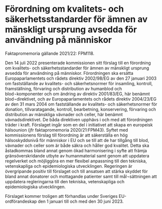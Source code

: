 # Förordning om kvalitets- och säkerhetsstandarder för ämnen av mänskligt ursprung avsedda för användning på människor

Faktapromemoria gällande 2021/22: FPM118\.

Den 14 juli 2022 presenterade kommissionen sitt förslag till en förordning om kvalitets\- och säkerhetsstandarder för ämnen av mänskligt ursprung avsedda för användning på människor. Förordningen ska ersätta Europaparlamentets och rådets direktiv 2002/98/EG av den 27 januari 2003 om fastställande av kvalitets\- och säkerhetsnormer för insamling, kontroll, framställning, förvaring och distribution av humanblod och blod¬komponenter och om ändring av direktiv 2001/83/EG, här benämnt blod¬direktivet, och av Europaparlamentets och rådets direktiv 2004/23/EG av den 31 mars 2004 om fastställande av kvalitets\- och säkerhetsnormer för donation, tillvaratagande, kontroll, bearbetning, konservering, förvaring och distribution av mänskliga vävnader och celler, här benämnt vävnadsdirektivet. De båda direktiven upphävs i och med att förordningen träder i kraft. Förslaget ingår som en del i initiativet att skapa en europeisk hälsounion (jfr faktapromemoria 2020/21:FPM43\).
Syftet med kommissionens förslag till förordning är att säkerställa en hög hälsoskyddsnivå för människor i EU och se till att de har tillgång till blod, vävnader och celler som är både säkra och håller god kvalitet. Detta ska åstadkommas bland annat genom ökad harmonisering i syfte att främja gränsöverskridande utbyte av humanmaterial samt genom att uppdatera regelverket och möjliggöra en mer flexibel anpassning till den tekniska, vetenskapliga och epidemiologiska utvecklingen.
Regeringen är övergripande positiv till förslaget och till ansatsen att stärka skyddet för bland annat donatorer och mottagande patienter samt till mål¬sättningen att uppdatera regleringarna till den tekniska, vetenskapliga och epidemiologiska utvecklingen.

Förslaget kommer troligen att förhandlas under Sveriges EU\-ordförandeskap den 1 januari till och med den 30 juni 2023\.
